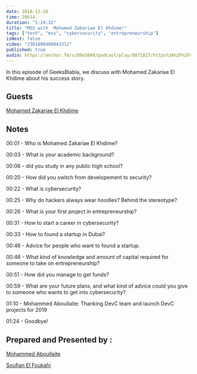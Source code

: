 ```yaml
---
date: 2018-12-26
time: 20h14
duration: "1:24:32"
title: "MSS with  Mohamed Zakariae El Khdime!"
tags: ["tech", "mss", "cybersecurity", "entrepreneurship"]
isNext: false
video: "2301890400043312"
published: true
audio: https://anchor.fm/s/88e3048/podcast/play/8871827/https%3A%2F%2Fd3ctxlq1ktw2nl.cloudfront.net%2Fproduction%2F2019-11-8%2F37063179-48000-2-83a2df7aac338.m4a
---
```


In this episode of GeeksBlabla, we discuss with Mohamed Zakariae El Khdime about his success story.

## Guests

[Mohamed Zakariae El Khdime](https://www.facebook.com/infom2z)

## Notes

00:01 - Who is Mohamed Zakariae El Khdime?

00:03 - What is your academic background?

00:06 - did you study in any public high school?

00:20 - How did you switch from developement to security?

00:22 - What is cybersecurity?

00:25 - Why do hackers always wear hoodies? Behind the stereotype?

00:26 - What is your first project in entrepreneurship?

00:31 - How to start a career in cybersecurity?

00:33 - How to found a startup in Dubai?

00:46 - Advice for people who want to found a startup.

00:46 - What kind of knowledge and amount of capital required for someone to take on entrepreneurship?

00:51 - How did you manage to get funds?

00:59 - What are your future plans, and what kind of advice could you give to someone who wants to get into cybersecurity?

01:10 - Mohammed Aboullaite: Thanking DevC team and launch DevC projects for 2019

01:24 - Goodbye!

## Prepared and Presented by :

[Mohammed Aboullaite](https://www.facebook.com/aboullaite)

[Soufian El Foukahi](https://twitter.com/souffanda/)
